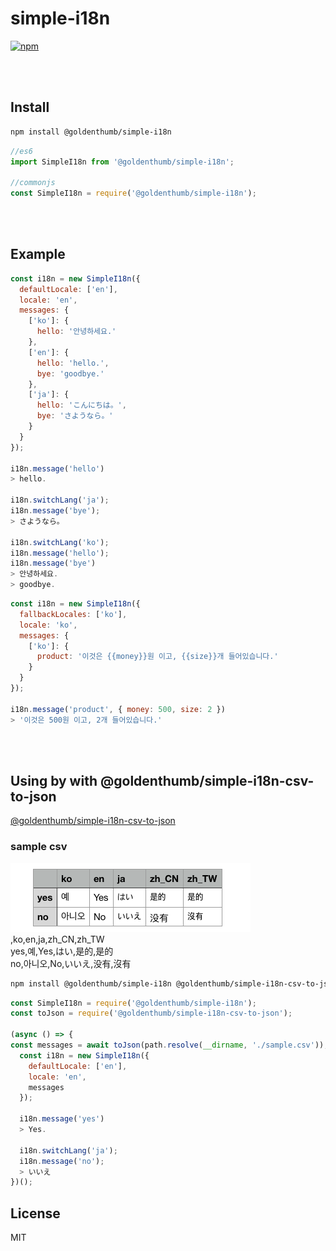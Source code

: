 # simple-i18n
[![npm](https://img.shields.io/npm/v/@goldenthumb/simple-i18n.svg)](https://www.npmjs.com/package/@goldenthumb/simple-i18n)

<br />
<br />

## Install
```sh
npm install @goldenthumb/simple-i18n
```
```js
//es6
import SimpleI18n from '@goldenthumb/simple-i18n';

//commonjs
const SimpleI18n = require('@goldenthumb/simple-i18n');
```

<br />
<br />

## Example
```js
const i18n = new SimpleI18n({
  defaultLocale: ['en'],
  locale: 'en',
  messages: {
    ['ko']: {
      hello: '안녕하세요.'
    },
    ['en']: {
      hello: 'hello.',
      bye: 'goodbye.'
    },
    ['ja']: {
      hello: 'こんにちは。',
      bye: 'さようなら。'
    }
  }
});

i18n.message('hello')
> hello.

i18n.switchLang('ja');
i18n.message('bye');
> さようなら。

i18n.switchLang('ko');
i18n.message('hello');
i18n.message('bye')
> 안녕하세요.
> goodbye.
```
```js
const i18n = new SimpleI18n({
  fallbackLocales: ['ko'],
  locale: 'ko',
  messages: {
    ['ko']: {
      product: '이것은 {{money}}원 이고, {{size}}개 들어있습니다.'
    }
  }
});

i18n.message('product', { money: 500, size: 2 })
> '이것은 500원 이고, 2개 들어있습니다.'
```
<br />
<br />

## Using by with @goldenthumb/simple-i18n-csv-to-json
[@goldenthumb/simple-i18n-csv-to-json](https://github.com/goldenthumb/simple-i18n-csv-to-json)
### sample csv
![example excel](https://raw.githubusercontent.com/goldenthumb/simple-i18n-csv-to-json/master/sample.png) <br>
,ko,en,ja,zh_CN,zh_TW <br>
yes,예,Yes,はい,是的,是的 <br>
no,아니오,No,いいえ,没有,沒有 <br>

```sh
npm install @goldenthumb/simple-i18n @goldenthumb/simple-i18n-csv-to-json
```

```js
const SimpleI18n = require('@goldenthumb/simple-i18n');
const toJson = require('@goldenthumb/simple-i18n-csv-to-json');

(async () => {
const messages = await toJson(path.resolve(__dirname, './sample.csv'));
  const i18n = new SimpleI18n({
    defaultLocale: ['en'],
    locale: 'en',
    messages
  });

  i18n.message('yes')
  > Yes.

  i18n.switchLang('ja');
  i18n.message('no');
  > いいえ
})();

```

## License
MIT
